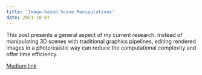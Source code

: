 ```yaml
---
title: 'Image-based Scene Manipulations'
date: 2021-10-07
---
```


This post presents a general aspect of my current research. Instead of manipulating 3D scenes with traditional graphics pipelines, editing rendered images in a photoreaistic way can reduce the computational complexity and offer time efficiency.

[Medium link](https://medium.com/@gokbudakfazilet/image-based-scene-manipulations-f8c531cd4734)
